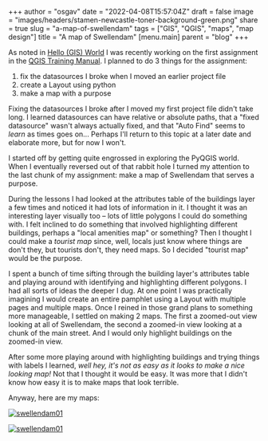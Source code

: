 
+++
author = "osgav"
date = "2022-04-08T15:57:04Z"
draft = false
image = "images/headers/stamen-newcastle-toner-background-green.png"
share = true
slug = "a-map-of-swellendam"
tags = ["GIS", "QGIS", "maps", "map design"]
title = "A map of Swellendam"
[menu.main]
parent = "blog"
+++


As noted in [Hello (GIS) World](/post/hello-gis-world.html) I was recently working on the first assignment in the [QGIS Training Manual](https://docs.qgis.org/3.16/en/docs/training_manual/index.html). I planned to do 3 things for the assignment:

<!--more-->

1. fix the datasources I broke when I moved an earlier project file
2. create a Layout using python
3. make a map with a purpose

Fixing the datasources I broke after I moved my first project file didn't take long. I learned datasources can have relative or absolute paths, that a "fixed datasource" wasn't always actually fixed, and that "Auto Find" seems to *learn* as times goes on... Perhaps I'll return to this topic at a later date and elaborate more, but for now I won't.

I started off by getting quite engrossed in exploring the PyQGIS world. When I eventually reversed out of that rabbit hole I turned my attention to the last chunk of my assignment: make a map of Swellendam that serves a purpose.

During the lessons I had looked at the attributes table of the buildings layer a few times and noticed it had lots of information in it. I thought it was an interesting layer visually too – lots of little polygons I could do something with. I felt inclined to do something that involved highlighting different buildings, perhaps a "local amenities map" or something? Then I thought I could make a *tourist map* since, well, locals just know where things are don't they, but tourists don't, they need maps. So I decided "tourist map" would be the purpose.

I spent a bunch of time sifting through the building layer's attributes table and playing around with identifying and highlighting different polygons. I had all sorts of ideas the deeper I dug. At one point I was practically imagining I would create an entire pamphlet using a Layout with multiple pages and multiple maps. Once I reined in those grand plans to something more manageable, I settled on making 2 maps. The first a zoomed-out view looking at all of Swellendam, the second a zoomed-in view looking at a chunk of the main street. And I would only highlight buildings on the zoomed-in view.

After some more playing around with highlighting buildings and trying things with labels I learned, *well hey, it's not as easy as it looks to make a nice looking map!* Not that I thought it would be easy. It was more that I didn't know how easy it is to make maps that look terrible. 

Anyway, here are my maps:

[![swellendam01](/images/posts/a-map-of-swellendam/swellendam-01-web.png)](/images/posts/a-map-of-swellendam/swellendam-01-full.png)

[![swellendam01](/images/posts/a-map-of-swellendam/swellendam-02-web.png)](/images/posts/a-map-of-swellendam/swellendam-02-full.png)


